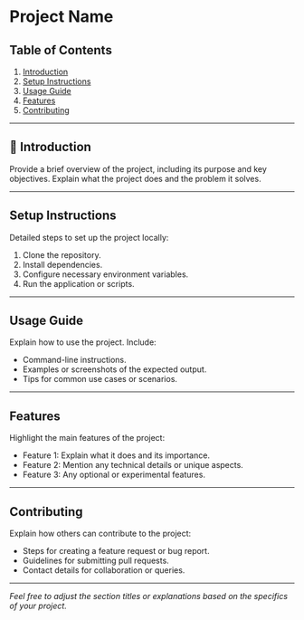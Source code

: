 # Project Name

## Table of Contents
1. [Introduction](#introduction)
2. [Setup Instructions](#setup-instructions)
3. [Usage Guide](#usage-guide)
4. [Features](#features)
5. [Contributing](#contributing)

---

## 📄 Introduction
Provide a brief overview of the project, including its purpose and key objectives. Explain what the project does and the problem it solves.

---

## Setup Instructions
Detailed steps to set up the project locally:
1. Clone the repository.
2. Install dependencies.
3. Configure necessary environment variables.
4. Run the application or scripts.

---

## Usage Guide
Explain how to use the project. Include:
- Command-line instructions.
- Examples or screenshots of the expected output.
- Tips for common use cases or scenarios.

---

## Features
Highlight the main features of the project:
- Feature 1: Explain what it does and its importance.
- Feature 2: Mention any technical details or unique aspects.
- Feature 3: Any optional or experimental features.

---

## Contributing
Explain how others can contribute to the project:
- Steps for creating a feature request or bug report.
- Guidelines for submitting pull requests.
- Contact details for collaboration or queries.

---

*Feel free to adjust the section titles or explanations based on the specifics of your project.*
